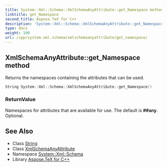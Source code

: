 ```yaml
---
title: System::Xml::Schema::XmlSchemaAnyAttribute::get_Namespace method
linktitle: get_Namespace
second_title: Aspose.TeX for C++
description: 'System::Xml::Schema::XmlSchemaAnyAttribute::get_Namespace method. Returns the namespaces containing the attributes that can be used in C++.'
type: docs
weight: 100
url: /cpp/system.xml.schema/xmlschemaanyattribute/get_namespace/
---
```

## XmlSchemaAnyAttribute::get_Namespace method


Returns the namespaces containing the attributes that can be used.

```cpp
String System::Xml::Schema::XmlSchemaAnyAttribute::get_Namespace()
```


### ReturnValue

Namespaces for attributes that are available for use. The default is **##any**. Optional.

## See Also

* Class [String](../../../system/string/)
* Class [XmlSchemaAnyAttribute](../)
* Namespace [System::Xml::Schema](../../)
* Library [Aspose.TeX for C++](../../../)
